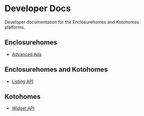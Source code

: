 # Developer Docs

Developer documentation for the Enclosurehomes and Kotohomes platforms.

## Enclosurehomes
* [Advanced Ads](./advanced_ads.md)

## Enclosurehomes and Kotohomes
* [Listing API](./listing_api.md)

## Kotohomes
* [Widget API](./widget_api.md)
